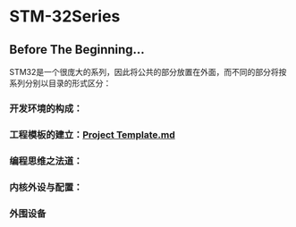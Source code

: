 # STM-32Series

## Before The Beginning...

STM32是一个很庞大的系列，因此将公共的部分放置在外面，而不同的部分将按系列分别以目录的形式区分：

### 开发环境的构成：

### 工程模板的建立：[Project Template.md](https://github.com/Ryzone/STM-32Series/blob/main/Project%20Template.md)

### 编程思维之法道：

### 内核外设与配置：

### 外围设备
